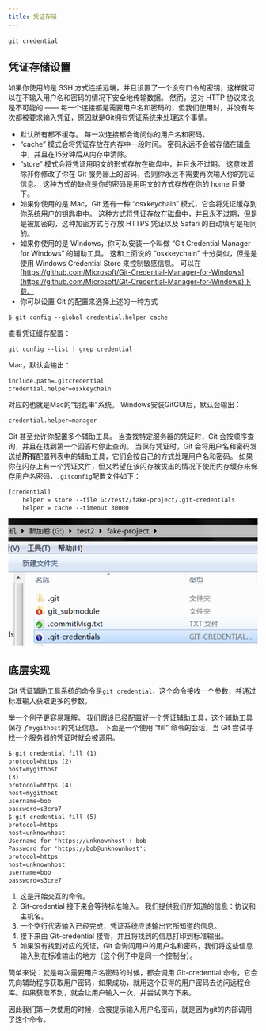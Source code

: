 ```yaml
---
title: 凭证存储
---
```


`git credential`

## 凭证存储设置

如果你使用的是 SSH 方式连接远端，并且设置了一个没有口令的密钥，这样就可以在不输入用户名和密码的情况下安全地传输数据。 然而，这对 HTTP 协议来说是不可能的 —— 每一个连接都是需要用户名和密码的，但我们使用时，并没有每次都被要求输入凭证，原因就是Git拥有凭证系统来处理这个事情。

* 默认所有都不缓存。 每一次连接都会询问你的用户名和密码。
* “cache” 模式会将凭证存放在内存中一段时间。 密码永远不会被存储在磁盘中，并且在15分钟后从内存中清除。
* “store” 模式会将凭证用明文的形式存放在磁盘中，并且永不过期。 这意味着除非你修改了你在 Git 服务器上的密码，否则你永远不需要再次输入你的凭证信息。 这种方式的缺点是你的密码是用明文的方式存放在你的 home 目录下。
* 如果你使用的是 Mac，Git 还有一种 “osxkeychain” 模式，它会将凭证缓存到你系统用户的钥匙串中。 这种方式将凭证存放在磁盘中，并且永不过期，但是是被加密的，这种加密方式与存放 HTTPS 凭证以及 Safari 的自动填写是相同的。
* 如果你使用的是 Windows，你可以安装一个叫做 “Git Credential Manager for Windows” 的辅助工具。 这和上面说的 “osxkeychain” 十分类似，但是是使用 Windows Credential Store 来控制敏感信息。 可以在[https://github.com/Microsoft/Git-Credential-Manager-for-Windows](https://github.com/Microsoft/Git-Credential-Manager-for-Windows)下载。
* 你可以设置 Git 的配置来选择上述的一种方式

```shell
$ git config --global credential.helper cache
```
查看凭证缓存配置：
```shell
git config --list | grep credential
```
Mac，默认会输出：
```shell
include.path=.gitcredential
credential.helper=osxkeychain
```
对应的也就是Mac的“钥匙串”系统。
Windows安装GitGUI后，默认会输出：

```shell
credential.helper=manager
```

Git 甚至允许你配置多个辅助工具。 当查找特定服务器的凭证时，Git 会按顺序查询，并且在找到第一个回答时停止查询。 当保存凭证时，Git 会将用户名和密码发送给**所有**配置列表中的辅助工具，它们会按自己的方式处理用户名和密码。 如果你在闪存上有一个凭证文件，但又希望在该闪存被拔出的情况下使用内存缓存来保存用户名密码，`.gitconfig`配置文件如下：

```shell
[credential]
    helper = store --file G:/test2/fake-project/.git-credentials
    helper = cache --timeout 30000
```
![图片](./../../../.vuepress/public/images/WTawtBgQ4ru6U5Fc.png)

## 底层实现

Git 凭证辅助工具系统的命令是`git credential`，这个命令接收一个参数，并通过标准输入获取更多的参数。

举一个例子更容易理解。 我们假设已经配置好一个凭证辅助工具，这个辅助工具保存了`mygithost`的凭证信息。 下面是一个使用 “fill” 命令的会话，当 Git 尝试寻找一个服务器的凭证时就会被调用。

```shell
$ git credential fill (1)
protocol=https (2)
host=mygithost
(3)
protocol=https (4)
host=mygithost
username=bob
password=s3cre7
$ git credential fill (5)
protocol=https
host=unknownhost
Username for 'https://unknownhost': bob
Password for 'https://bob@unknownhost':
protocol=https
host=unknownhost
username=bob
password=s3cre7
```
1. 这是开始交互的命令。
2. Git-credential 接下来会等待标准输入。 我们提供我们所知道的信息：协议和主机名。
3. 一个空行代表输入已经完成，凭证系统应该输出它所知道的信息。
4. 接下来由 Git-credential 接管，并且将找到的信息打印到标准输出。
5. 如果没有找到对应的凭证，Git 会询问用户的用户名和密码，我们将这些信息输入到在标准输出的地方（这个例子中是同一个控制台）。

简单来说：就是每次需要用户名密码的时候，都会调用 Git-credential 命令，它会先向辅助程序获取用户密码，如果成功，就用这个获得的用户密码去访问远程仓库。如果获取不到，就会让用户输入一次，并尝试保存下来。

因此我们第一次使用的时候，会被提示输入用户名密码，就是因为git的内部调用了这个命令。